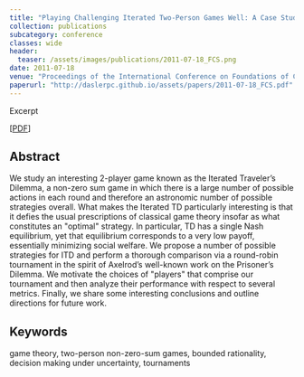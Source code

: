 ```yaml
---
title: "Playing Challenging Iterated Two-Person Games Well: A Case Study on the Iterated Traveler's Dilemma"
collection: publications
subcategory: conference
classes: wide
header: 
  teaser: /assets/images/publications/2011-07-18_FCS.png
date: 2011-07-18
venue: "Proceedings of the International Conference on Foundations of Computer Science (FCS)"
paperurl: "http://daslerpc.github.io/assets/papers/2011-07-18_FCS.pdf"
---
```


Excerpt

\[[PDF](/assets/papers/2011-07-18_FCS.pdf)\]

## Abstract
We study an interesting 2-player game known as the Iterated Traveler’s Dilemma, a non-zero sum game in which there is a large number of possible actions in each round and therefore an astronomic number of possible strategies overall. What makes the Iterated TD particularly interesting is that it defies the usual prescriptions of classical game theory insofar as what constitutes an "optimal" strategy. In particular, TD has a single Nash equilibrium, yet that equilibrium corresponds to a very low payoff, essentially minimizing social welfare. We propose a number of possible
strategies for ITD and perform a thorough comparison via a round-robin tournament in the spirit of Axelrod’s well-known work on the Prisoner’s Dilemma. We motivate the choices of "players" that comprise our tournament and then analyze their performance with respect to several metrics. Finally, we share some interesting conclusions and outline directions for future work.

## Keywords
game theory, two-person non-zero-sum games, bounded rationality, decision making under uncertainty, tournaments